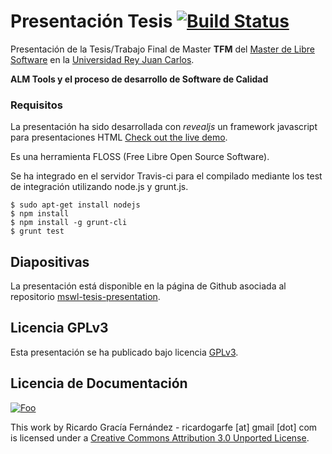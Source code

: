 # Presentación Tesis [![Build Status](https://travis-ci.org/ricardogarfe/mswl-tesis-presentation.png?branch=master)](https://travis-ci.org/ricardogarfe/mswl-tesis-presentation)

Presentación de la Tesis/Trabajo Final de Master **TFM** del [Master de Libre Software](http://master.libresoft.es/) en la [Universidad Rey Juan Carlos](http://www.urjc.es/).

**ALM Tools y el proceso de desarrollo de Software de Calidad**

### Requisitos

La presentación ha sido desarrollada con *revealjs* un framework javascript para presentaciones HTML [Check out the live demo](http://lab.hakim.se/reveal-js/).

Es una herramienta FLOSS (Free Libre Open Source Software).

Se ha integrado en el servidor Travis-ci para el compilado mediante los test de integración utilizando node.js y grunt.js.

```shell
$ sudo apt-get install nodejs
$ npm install
$ npm install -g grunt-cli
$ grunt test
```

## Diapositivas

La presentación está disponible en la página de Github asociada al repositorio [mswl-tesis-presentation](http://ricardogarfe.github.io/mswl-tesis-presentation).

## Licencia GPLv3

Esta presentación se ha publicado bajo licencia [GPLv3](http://www.gnu.org/licenses/gpl.html).

## Licencia de Documentación

<a href="http://creativecommons.org/licenses/by/3.0/" rel="Creative Commons Attribution 3.0">![Foo](http://i.creativecommons.org/l/by/3.0/88x31.png)</a>

This work by Ricardo Gracía Fernández - ricardogarfe [at] gmail [dot] com is licensed under a [Creative Commons Attribution 3.0 Unported License](http://creativecommons.org/licenses/by/3.0/).
